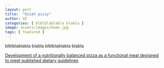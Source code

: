 ```yaml
---
layout: post
title:  "Dzień pizzy"
author: UZ
categories: [ blblblablabla blabla ]
image: assets/images/home.jpg
tags: [ featured ]
---
```

blblblablabla blabla
blblblablabla blabla

[ Development of a nutritionally balanced pizza as a functional meal designed to meet published dietary guidelines ](https://www.cambridge.org/core/journals/public-health-nutrition/article/development-of-a-nutritionally-balanced-pizza-as-a-functional-meal-designed-to-meet-published-dietary-guidelines/B95D432C6B6A4CAC15873EE8823C4C5B)
